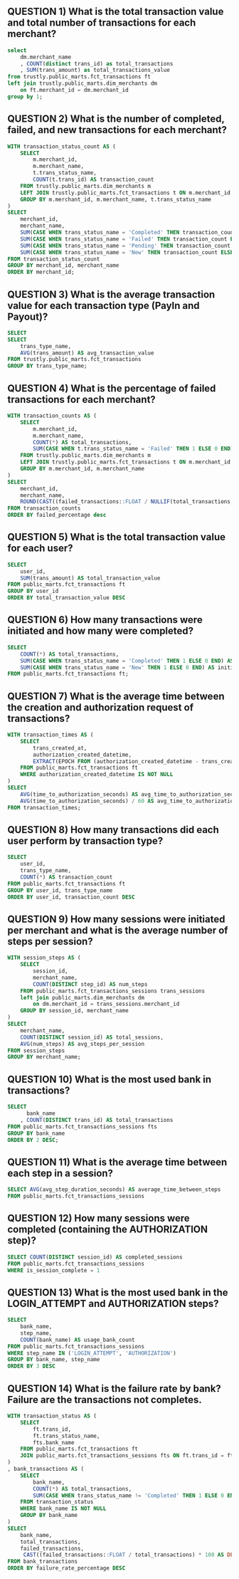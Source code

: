 
##  QUESTION 1) What is the total transaction value and total number of transactions for each merchant?
```sql
select 
	dm.merchant_name
	, COUNT(distinct trans_id) as total_transactions
	, SUM(trans_amount) as total_transactions_value
from trustly.public_marts.fct_transactions ft
left join trustly.public_marts.dim_merchants dm 
	on ft.merchant_id = dm.merchant_id 
group by 1;
```

## QUESTION 2) What is the number of completed, failed, and new transactions for each merchant?
```sql
WITH transaction_status_count AS (
    SELECT
        m.merchant_id,
        m.merchant_name,
        t.trans_status_name,
        COUNT(t.trans_id) AS transaction_count
    FROM trustly.public_marts.dim_merchants m
    LEFT JOIN trustly.public_marts.fct_transactions t ON m.merchant_id = t.merchant_id
    GROUP BY m.merchant_id, m.merchant_name, t.trans_status_name
)
SELECT
    merchant_id,
    merchant_name,
    SUM(CASE WHEN trans_status_name = 'Completed' THEN transaction_count ELSE 0 END) AS completed_transactions,
    SUM(CASE WHEN trans_status_name = 'Failed' THEN transaction_count ELSE 0 END) AS failed_transactions,
    SUM(CASE WHEN trans_status_name = 'Pending' THEN transaction_count ELSE 0 END) AS pending_transactions,
    SUM(CASE WHEN trans_status_name = 'New' THEN transaction_count ELSE 0 END) AS new_transactions
FROM transaction_status_count
GROUP BY merchant_id, merchant_name
ORDER BY merchant_id;
```

##  QUESTION 3) What is the average transaction value for each transaction type (PayIn and Payout)?
```sql
SELECT
SELECT
    trans_type_name,
    AVG(trans_amount) AS avg_transaction_value
FROM trustly.public_marts.fct_transactions
GROUP BY trans_type_name;
```

## QUESTION 4) What is the percentage of failed transactions for each merchant?
```sql
WITH transaction_counts AS (
    SELECT
        m.merchant_id,
        m.merchant_name,
        COUNT(*) AS total_transactions,
        SUM(CASE WHEN t.trans_status_name = 'Failed' THEN 1 ELSE 0 END) AS failed_transactions
    FROM trustly.public_marts.dim_merchants m
    LEFT JOIN trustly.public_marts.fct_transactions t ON m.merchant_id = t.merchant_id
    GROUP BY m.merchant_id, m.merchant_name
)
SELECT
    merchant_id,
    merchant_name,
    ROUND(CAST((failed_transactions::FLOAT / NULLIF(total_transactions, 0)) * 100 AS NUMERIC), 2) AS failed_percentage
FROM transaction_counts
ORDER BY failed_percentage desc
```

## QUESTION 5) What is the total transaction value for each user?
```sql
SELECT 
    user_id,
    SUM(trans_amount) AS total_transaction_value
FROM public_marts.fct_transactions ft 
GROUP BY user_id
ORDER BY total_transaction_value DESC
```

## QUESTION 6) How many transactions were initiated and how many were completed?
```sql
SELECT 
    COUNT(*) AS total_transactions,
    SUM(CASE WHEN trans_status_name = 'Completed' THEN 1 ELSE 0 END) AS completed_transactions,
    SUM(CASE WHEN trans_status_name = 'New' THEN 1 ELSE 0 END) AS initiated_transactions
FROM public_marts.fct_transactions ft;
```

## QUESTION 7) What is the average time between the creation and authorization request of transactions?
```sql
WITH transaction_times AS (
    SELECT
        trans_created_at,
        authorization_created_datetime,
        EXTRACT(EPOCH FROM (authorization_created_datetime - trans_created_at)) AS time_to_authorization_seconds
    FROM public_marts.fct_transactions ft
    WHERE authorization_created_datetime IS NOT NULL
)
SELECT
    AVG(time_to_authorization_seconds) AS avg_time_to_authorization_seconds,
    AVG(time_to_authorization_seconds) / 60 AS avg_time_to_authorization_minutes
FROM transaction_times;
```

## QUESTION 8) How many transactions did each user perform by transaction type?
```sql
SELECT 
    user_id,
    trans_type_name,
    COUNT(*) AS transaction_count
FROM public_marts.fct_transactions ft 
GROUP BY user_id, trans_type_name
ORDER BY user_id, transaction_count DESC
```

## QUESTION 9) How many sessions were initiated per merchant and what is the average number of steps per session?
```sql
WITH session_steps AS (
    SELECT
        session_id,
        merchant_name,
        COUNT(DISTINCT step_id) AS num_steps
    FROM public_marts.fct_transactions_sessions trans_sessions
    left join public_marts.dim_merchants dm
    	on dm.merchant_id = trans_sessions.merchant_id
    GROUP BY session_id, merchant_name
)
SELECT
    merchant_name,
    COUNT(DISTINCT session_id) AS total_sessions,
    AVG(num_steps) AS avg_steps_per_session
FROM session_steps
GROUP BY merchant_name;
```

## QUESTION 10) What is the most used bank in transactions?
```sql
SELECT 
	  bank_name 
	, COUNT(DISTINCT trans_id) AS total_transactions
FROM public_marts.fct_transactions_sessions fts
GROUP BY bank_name
ORDER BY 2 DESC;
```

## QUESTION 11) What is the average time between each step in a session?
```sql
SELECT AVG(avg_step_duration_seconds) AS average_time_between_steps
FROM public_marts.fct_transactions_sessions
```

## QUESTION 12) How many sessions were completed (containing the AUTHORIZATION step)?
```sql
SELECT COUNT(DISTINCT session_id) AS completed_sessions
FROM public_marts.fct_transactions_sessions
WHERE is_session_complete = 1
```

## QUESTION 13) What is the most used bank in the LOGIN_ATTEMPT and AUTHORIZATION steps?
```sql
SELECT 
    bank_name,
    step_name,
	COUNT(bank_name) AS usage_bank_count
FROM public_marts.fct_transactions_sessions
WHERE step_name IN ('LOGIN_ATTEMPT', 'AUTHORIZATION')
GROUP BY bank_name, step_name
ORDER BY 3 DESC
```

## QUESTION 14) What is the failure rate by bank? Failure are the transactions not completes.
```sql
WITH transaction_status AS (
    SELECT 
        ft.trans_id,
        ft.trans_status_name,
        fts.bank_name
    FROM public_marts.fct_transactions ft
    JOIN public_marts.fct_transactions_sessions fts ON ft.trans_id = fts.trans_id
)
, bank_transactions AS (
    SELECT 
        bank_name,
        COUNT(*) AS total_transactions,
        SUM(CASE WHEN trans_status_name != 'Completed' THEN 1 ELSE 0 END) AS failed_transactions
    FROM transaction_status
    WHERE bank_name IS NOT NULL
    GROUP BY bank_name
)
SELECT 
    bank_name,
    total_transactions,
    failed_transactions,
     CAST((failed_transactions::FLOAT / total_transactions) * 100 AS DECIMAL(5,2)) AS failure_rate_percentage
FROM bank_transactions
ORDER BY failure_rate_percentage DESC
```